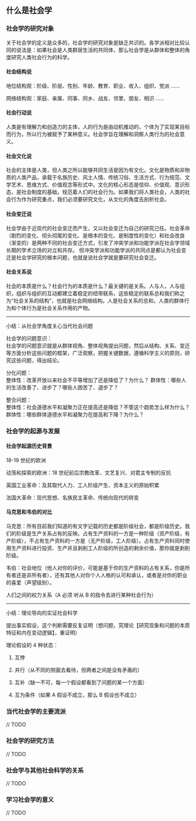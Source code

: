 

## 什么是社会学

### 社会学的研究对象

关于社会学的定义是众多的，社会学的研究对象是缺乏共识的。各学派相对比较认同的说法是：如果社会是人类群居生活的共同体，那么社会学是从群体和整体的角度研究人类社会行为的科学。

#### 社会结构说

地位结构观：阶级、阶层、性别、年龄、教育、职业、收入、组织、党派 ……

网络结构观：家庭、亲属、同事、同乡、战友、邻里、朋友、相识 ……

#### 社会行动说

人类是有理解力和创造力的主体，人的行为是由动机推动的，个体为了实现某目标而行为，所以行为被赋予了某种意义。社会学旨在理解和洞察人类行为的社会意义。

#### 社会文化说

社会的主体是人类，但人类之所以能够共同生活是因为有文化。文化是物质和非物质的人类产品，承载于名族历史、风土人情、传统习俗、生活方式、行为规范、文学艺术、思维方式、价值观念等形式中。文化的核心形态是信仰、价值观、意识形态，是社会制度的基础，规范着人们的社会行为。如果我们将人类社会，人类的社会行为作为研究重点，我们必须要研究文化，从文化的角度去剖析社会。

#### 社会变迁说

社会学由于近现代的社会变迁而产生，又以社会变迁为自己的研究己任。社会革命（剧烈的变化、彻头彻尾的变化、是根本的变化、是制度性的变化）和社会改良（渐变的）是两种不同的社会变迁方式，引发了冲突学派和功能学派在社会学领域长期的学术立场的对立和共存。	但冲突学派和功能学派的共同点是都认为社会变迁是社会学研究的根本问题，也就是说社会学就是要研究社会变迁。

#### 社会关系说

社会的本质是什么？社会行为的本质是什么？最关键的是关系。人与人，人与组织，组织与组织的互动都建立着稳定的纽带联系，这些稳定的联系总和我们称之为“社会关系的结构”，也就是社会网络结构。人是社会关系的总和，人类的群体行为和个体行为是社会关系作用的产物。

---
小结：从社会学角度关心当代社会问题

社会学的问题意识：	
社会学的问题意识就是从群体视角、整体视角提出问题，然后从结构、关系、变迁等方面分析这些问题的框架，广泛观察，把握关键数据，遵循科学主义的原则，研究这些问题，得出结论。

分化问题：		
整体性：改革开放以来社会不平等增加了还是降低了？为什么？
群体性：哪些人的生活改善了、进步了？哪些人困苦了、退步了？

整合问题：	
整体性：社会道德水平和凝聚力正在提高还是降低？不管这个趋势怎么样为什么？
群体性：哪些群体道德水平和凝聚力在提高和下降？为什么？

### 社会学的起源与发展

#### 社会学起源历史背景

18-19 世纪的欧洲

动荡和探索的欧洲：18 世纪前后宗教改革、文艺复兴、对君主专制的反抗

英国工业革命：及其取代人力、工人阶级产生、资本主义的原始积累

法国大革命：现代思想、名族民主革命、传统向现代的转变

#### 马克思和韦伯的对比

马克思：所有目前我们知道的有文字记载的历史都是阶级社会，都是阶级历史。我们的阶级是生产关系占有的反映。占有生产资料的一方是一种阶级（资产阶级，有产阶级），不占有生产资料的一方是（无产阶级，工人阶级）。占有生产资料同时使用生产资料进行投资、生产并且剥削工人阶级的所创造的剩余价值，那你就是剥削阶级。

韦伯：社会地位（他人对你的评价，可能是基于你的生产资料的占有关系，你是所有者还是非所有者），还有其他人对你个人人格的认可和承认，或者是对你的职业的喜爱（声望级别）。

人们之间的权力关系（A 必须 听从 B 的指令去进行某种社会行为）

---
小结：理论导向的实证社会科学

提出事实假设，这个判断需要反复证明（想问题，究理论【研究现象和问题的本质特征和内在变动逻辑】，重证明）

理论假设的 4 种状态：

1. 互悖

2. 并行（从不同的侧面去看待，但两者之间是没有矛盾的）  

3. 互补（缺一不可，每一个假设都看到了问题的某一个方面） 

4. 互为条件（如果 A 假设不成立，那么 B 假设也不成立）

### 当代社会学的主要流派

// TODO 

### 社会学的研究方法

// TODO 

### 社会学与其他社会科学的关系

// TODO 

### 学习社会学的意义

// TODO 

